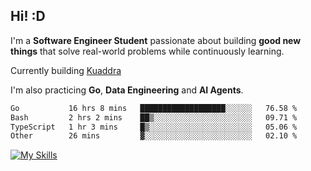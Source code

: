 ## Hi! :D

I'm a **Software Engineer Student** passionate about building **good new things** that solve real-world problems while continuously learning.

Currently building [Kuaddra](https://kuaddra.com)

I'm also practicing **Go**, **Data Engineering** and **AI Agents**.

<!--START_SECTION:waka-->

```txt
Go           16 hrs 8 mins   ███████████████████░░░░░░   76.58 %
Bash         2 hrs 2 mins    ██▒░░░░░░░░░░░░░░░░░░░░░░   09.71 %
TypeScript   1 hr 3 mins     █▒░░░░░░░░░░░░░░░░░░░░░░░   05.06 %
Other        26 mins         ▓░░░░░░░░░░░░░░░░░░░░░░░░   02.10 %
```

<!--END_SECTION:waka-->
[![My Skills](https://skillicons.dev/icons?i=py,go,java,aws,js,docker,linux)](https://skillicons.dev)
